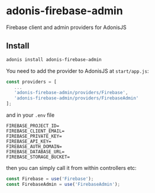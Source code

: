 # adonis-firebase-admin

Firebase client and admin providers for AdonisJS

## Install

```bash
adonis install adonis-firebase-admin
```

You need to add the provider to AdonisJS at `start/app.js`:

```javascript
const providers = [
   ...
   'adonis-firebase-admin/providers/Firebase',
   'adonis-firebase-admin/providers/FirebaseAdmin'
];
```

and in your `.env` file

```
FIREBASE_PROJECT_ID=
FIREBASE_CLIENT_EMAIL=
FIREBASE_PRIVATE_KEY=
FIREBASE_API_KEY=
FIREBASE_AUTH_DOMAIN=
FIREBASE_DATABASE_URL=
FIREBASE_STORAGE_BUCKET=
```

then you can simply call it from within controllers etc:

```javascript
const Firebase = use('Firebase');
const FirebaseAdmin = use('FirebaseAdmin');
`````
